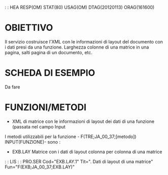  :  : HEA RESP(OM) STAT(80) USAG(OM) DTAG(20120113) ORAG(161600)

# OBIETTIVO
Il servizio costruisce l'XML con le informazioni di layout del documento con i dati presi da una funzione. Larghezza colonne di una matrice in una pagina, salti pagina di un documento, etc.


# SCHEDA DI ESEMPIO
Da fare

# FUNZIONI/METODI


- XML di matrice con le informazioni di layout dei dati di una funzione (passata nel campo Input


I metodi utilizzabili per la funzione - F(TRE;JA_00_37;[metodo]) INPUT(FUNZIONE)- sono : 


- EXB.LAY Matrice con i dati di layout colonna per colonna di una matrice




 :  : LIS
 :  : PRO.SER Cod="EXB.LAY.1" Tit=". Dati di layout di una matrice" Fun="F(EXB;JA_00_37;EXB.LAY)"

